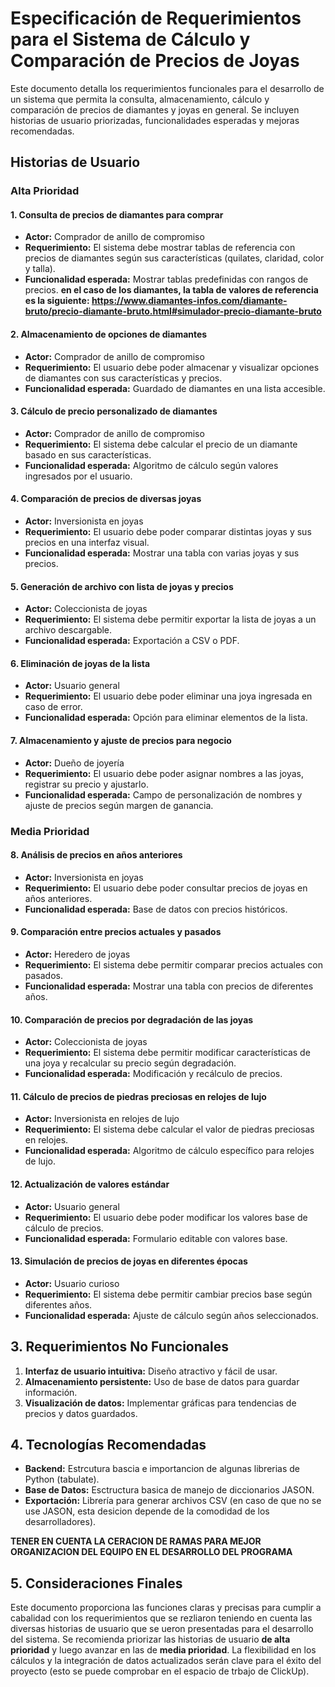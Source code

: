 # **Especificación de Requerimientos para el Sistema de Cálculo y Comparación de Precios de Joyas**
Este documento detalla los requerimientos funcionales para el desarrollo de un sistema que permita la consulta, almacenamiento, cálculo y comparación de precios de diamantes y joyas en general. Se incluyen historias de usuario priorizadas, funcionalidades esperadas y mejoras recomendadas.

## **Historias de Usuario**
### **Alta Prioridad**

#### **1. Consulta de precios de diamantes para comprar**
- **Actor:** Comprador de anillo de compromiso
- **Requerimiento:** El sistema debe mostrar tablas de referencia con precios de diamantes según sus características (quilates, claridad, color y talla).
- **Funcionalidad esperada:** Mostrar tablas predefinidas con rangos de precios. 
**en el caso de los diamantes, la tabla de valores de referencia es la siguiente: https://www.diamantes-infos.com/diamante-bruto/precio-diamante-bruto.html#simulador-precio-diamante-bruto**


#### **2. Almacenamiento de opciones de diamantes**
- **Actor:** Comprador de anillo de compromiso
- **Requerimiento:** El usuario debe poder almacenar y visualizar opciones de diamantes con sus características y precios.
- **Funcionalidad esperada:** Guardado de diamantes en una lista accesible.

#### **3. Cálculo de precio personalizado de diamantes**
- **Actor:** Comprador de anillo de compromiso
- **Requerimiento:** El sistema debe calcular el precio de un diamante basado en sus características.
- **Funcionalidad esperada:** Algoritmo de cálculo según valores ingresados por el usuario.

#### **4. Comparación de precios de diversas joyas**
- **Actor:** Inversionista en joyas
- **Requerimiento:** El usuario debe poder comparar distintas joyas y sus precios en una interfaz visual.
- **Funcionalidad esperada:** Mostrar una tabla con varias joyas y sus precios.

#### **5. Generación de archivo con lista de joyas y precios**
- **Actor:** Coleccionista de joyas
- **Requerimiento:** El sistema debe permitir exportar la lista de joyas a un archivo descargable.
- **Funcionalidad esperada:** Exportación a CSV o PDF.

#### **6. Eliminación de joyas de la lista**
- **Actor:** Usuario general
- **Requerimiento:** El usuario debe poder eliminar una joya ingresada en caso de error.
- **Funcionalidad esperada:** Opción para eliminar elementos de la lista.

#### **7. Almacenamiento y ajuste de precios para negocio**
- **Actor:** Dueño de joyería
- **Requerimiento:** El usuario debe poder asignar nombres a las joyas, registrar su precio y ajustarlo.
- **Funcionalidad esperada:** Campo de personalización de nombres y ajuste de precios según margen de ganancia.

### **Media Prioridad**

#### **8. Análisis de precios en años anteriores**
- **Actor:** Inversionista en joyas
- **Requerimiento:** El usuario debe poder consultar precios de joyas en años anteriores.
- **Funcionalidad esperada:** Base de datos con precios históricos.

#### **9. Comparación entre precios actuales y pasados**
- **Actor:** Heredero de joyas
- **Requerimiento:** El sistema debe permitir comparar precios actuales con pasados.
- **Funcionalidad esperada:** Mostrar una tabla con precios de diferentes años.

#### **10. Comparación de precios por degradación de las joyas**
- **Actor:** Coleccionista de joyas
- **Requerimiento:** El sistema debe permitir modificar características de una joya y recalcular su precio según degradación.
- **Funcionalidad esperada:** Modificación y recálculo de precios.

#### **11. Cálculo de precios de piedras preciosas en relojes de lujo**
- **Actor:** Inversionista en relojes de lujo
- **Requerimiento:** El sistema debe calcular el valor de piedras preciosas en relojes.
- **Funcionalidad esperada:** Algoritmo de cálculo específico para relojes de lujo.

#### **12. Actualización de valores estándar**
- **Actor:** Usuario general
- **Requerimiento:** El usuario debe poder modificar los valores base de cálculo de precios.
- **Funcionalidad esperada:** Formulario editable con valores base.

#### **13. Simulación de precios de joyas en diferentes épocas**
- **Actor:** Usuario curioso
- **Requerimiento:** El sistema debe permitir cambiar precios base según diferentes años.
- **Funcionalidad esperada:** Ajuste de cálculo según años seleccionados.

## **3. Requerimientos No Funcionales**

1. **Interfaz de usuario intuitiva:** Diseño atractivo y fácil de usar.
2. **Almacenamiento persistente:** Uso de base de datos para guardar información.
4. **Visualización de datos:** Implementar gráficas para tendencias de precios y datos guardados.

## **4. Tecnologías Recomendadas**
- **Backend:** Estrcutura bascia e importancion de algunas librerias de Python (tabulate).
- **Base de Datos:** Esctructura basica de manejo de diccionarios JASON.
- **Exportación:** Librería para generar archivos CSV (en caso de que no se use JASON, esta desicion depende de la comodidad de los desarrolladores).

**TENER EN CUENTA LA CERACION DE RAMAS PARA MEJOR ORGANIZACION DEL EQUIPO EN EL DESARROLLO DEL PROGRAMA**

## **5. Consideraciones Finales**
Este documento proporciona las funciones claras y precisas para cumplir a cabalidad con los requerimientos que se rezliaron teniendo en cuenta las diversas historias de usuario que se ueron presentadas para el desarrollo del sistema. Se recomienda priorizar las historias de usuario **de alta prioridad** y luego avanzar en las de **media prioridad**. La flexibilidad en los cálculos y la integración de datos actualizados serán clave para el éxito del proyecto (esto se puede comprobar en el espacio de trbajo de ClickUp). 

